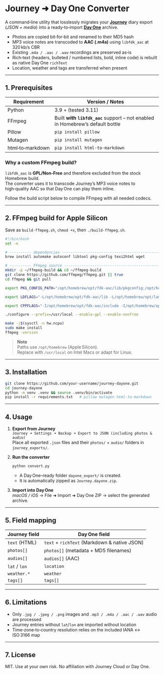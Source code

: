 
# Journey ➜ Day One Converter

A command‑line utility that losslessly migrates your **[Journey](https://journey.cloud)** diary export (_JSON + media_) into a ready‑to‑import **[Day One](https://dayoneapp.com)** archive.

* Photos are copied bit‑for‑bit and renamed to their MD5 hash  
* MP3 voice notes are transcoded to **AAC (.m4a)** using `libfdk_aac` at 320 kb/s CBR  
* Existing `.m4a / .aac / .wav` recordings are preserved as‑is  
* Rich‑text (headers, bulleted / numbered lists, bold, inline code) is rebuilt as native Day One `richText`  
* Location, weather and tags are transferred when present  

---

## 1. Prerequisites

| Requirement | Version / Notes |
|-------------|-----------------|
| Python      | 3.9 + (tested 3.11) |
| FFmpeg      | Built **with `libfdk_aac`** support – not enabled in Homebrew’s default bottle |
| Pillow      | `pip install pillow` |
| Mutagen     | `pip install mutagen` |
| html‑to‑markdown | `pip install html-to-markdown` |

### Why a custom FFmpeg build?

`libfdk_aac` is **GPL/Non‑Free** and therefore excluded from the stock Homebrew build.  
The converter uses it to transcode Journey’s MP3 voice notes to high‑quality AAC so that Day One can play them inline.

Follow the build script below to compile FFmpeg with all needed codecs.

---

## 2. FFmpeg build for Apple Silicon

Save as `build-ffmpeg.sh`, `chmod +x`, then `./build-ffmpeg.sh`.

```bash
#!/bin/bash
set -e

# ---------- dependencies -------------------------------------------------
brew install automake autoconf libtool pkg-config texi2html wget              fdk-aac lame x264 x265 libvpx opus xvid nasm

# ---------- FFmpeg source ------------------------------------------------
mkdir -p ~/ffmpeg-build && cd ~/ffmpeg-build
git clone https://github.com/ffmpeg/ffmpeg.git || true
cd ffmpeg && git pull

export PKG_CONFIG_PATH="/opt/homebrew/opt/fdk-aac/lib/pkgconfig:/opt/homebrew/opt/lame/lib/pkgconfig:/opt/homebrew/opt/opus/lib/pkgconfig:/opt/homebrew/opt/libvpx/lib/pkgconfig:/opt/homebrew/opt/xvid/lib/pkgconfig"

export LDFLAGS="-L/opt/homebrew/opt/fdk-aac/lib -L/opt/homebrew/opt/lame/lib -L/opt/homebrew/opt/opus/lib -L/opt/homebrew/opt/libvpx/lib -L/opt/homebrew/opt/xvid/lib"

export CPPFLAGS="-I/opt/homebrew/opt/fdk-aac/include -I/opt/homebrew/opt/lame/include -I/opt/homebrew/opt/opus/include -I/opt/homebrew/opt/libvpx/include -I/opt/homebrew/opt/xvid/include"

./configure --prefix=/usr/local --enable-gpl --enable-nonfree             --enable-libfdk_aac --enable-libmp3lame --enable-libopus             --enable-libvpx --enable-libx264 --enable-libx265 --enable-libxvid

make -j$(sysctl -n hw.ncpu)
sudo make install
ffmpeg -version
```

> **Note**  
> Paths use `/opt/homebrew` (Apple Silicon).  
> Replace with `/usr/local` on Intel Macs or adapt for Linux.

---

## 3. Installation

```bash
git clone https://github.com/your‑username/journey‑dayone.git
cd journey‑dayone
python -m venv .venv && source .venv/bin/activate
pip install -r requirements.txt   # pillow mutagen html-to-markdown
```

---

## 4. Usage

1. **Export from Journey**  
   `Journey ➜ Settings ➜ Backup ➜ Export to JSON (including photos & audio)`  
   Place all exported `.json` files and their `photos/` + `audio/` folders in `journey_exports/`.

2. **Run the converter**

   ```bash
   python convert.py
   ```

   * A Day One–ready folder `dayone_export/` is created.  
   * It is automatically zipped as `Journey.dayone.zip`.

3. **Import into Day One**  
   *macOS / iOS* → File ➜ Import ➜ Day One ZIP → select the generated archive.

---

## 5. Field mapping

| Journey field | Day One field |
|---------------|--------------|
| `text` (HTML) | `text` + `richText` (Markdown & native JSON) |
| `photos[]`    | `photos[]` (metadata + MD5 filenames) |
| `audios[]`    | `audios[]` (AAC) |
| `lat` / `lon` | `location` |
| `weather.*`   | `weather` |
| `tags[]`      | `tags[]` |

---

## 6. Limitations

* Only `.jpg / .jpeg / .png` images and `.mp3 / .m4a / .aac / .wav` audio are processed  
* Journey entries without `lat`/`lon` are imported without location  
* Time‑zone‑to‑country resolution relies on the included IANA ↔ ISO 3166 map

---

## 7. License

MIT.  Use at your own risk.  No affiliation with Journey Cloud or Day One.